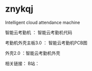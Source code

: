 # znykqj
Intelligent cloud attendance machine

智能云考勤机  ： 智能云考勤机代码

考勤机外壳主板3.0  ：  智能云考勤机PCB图

外壳2.0  ：智能云考勤机外壳

相关链接：
B站：
